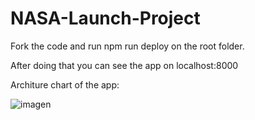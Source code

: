 # NASA-Launch-Project

Fork the code and run npm run deploy on the root folder.

After doing that you can see the app on localhost:8000


Architure chart of the app:

![imagen](https://user-images.githubusercontent.com/110420840/211677887-8c587f8b-27a2-47f0-86dd-66d652fe12c7.png)

